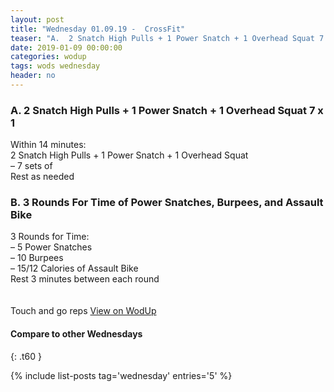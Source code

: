 ```yaml
---
layout: post
title: "Wednesday 01.09.19 -  CrossFit"
teaser: "A.  2 Snatch High Pulls + 1 Power Snatch + 1 Overhead Squat 7 x 1<br/> B.  3 Rounds For Time of Power Snatches, Burpees, and Assault Bike"
date: 2019-01-09 00:00:00
categories: wodup
tags: wods wednesday
header: no
---
```



<h3>A.  2 Snatch High Pulls + 1 Power Snatch + 1 Overhead Squat 7 x 1</h3>
Within 14 minutes:<br/>
2 Snatch High Pulls + 1 Power Snatch + 1 Overhead Squat<br/>– 7 sets of <br/>Rest as needed<br/>
<h3>B.  3 Rounds For Time of Power Snatches, Burpees, and Assault Bike</h3>
3 Rounds for Time:<br/>– 5 Power Snatches<br/>– 10 Burpees<br/>– 15/12 Calories of Assault Bike<br/>Rest 3 minutes between each round<br/>
<br/><br/>Touch and go reps
<a href="https://www.wodup.com/gyms/asphodel/wods/12287" target="blank">View on WodUp</a>


#### Compare to other Wednesdays
{: .t60 }

{% include list-posts tag='wednesday' entries='5' %}